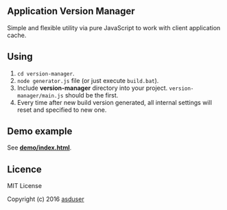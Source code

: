 ## Application Version Manager

Simple and flexible utility via pure JavaScript to work with client application cache. 

## Using

1. `cd version-manager`.
2. `node generator.js` file (or just execute `build.bat`).
3. Include **version-manager** directory into your project. `version-manager/main.js` should be the first.
4. Every time after new build version generated, all internal settings will reset and specified to new one.

## Demo example

See [**demo/index.html**](https://github.com/asduser/app-version-manager/tree/master/demo). 

## Licence

MIT License

Copyright (c) 2016 [asduser](https://github.com/asduser)